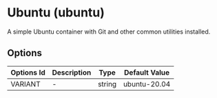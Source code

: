 
# Ubuntu (ubuntu)

A simple Ubuntu container with Git and other common utilities installed.

## Options

| Options Id | Description | Type | Default Value |
|-----|-----|-----|-----|
| VARIANT | - | string | ubuntu-20.04 |
